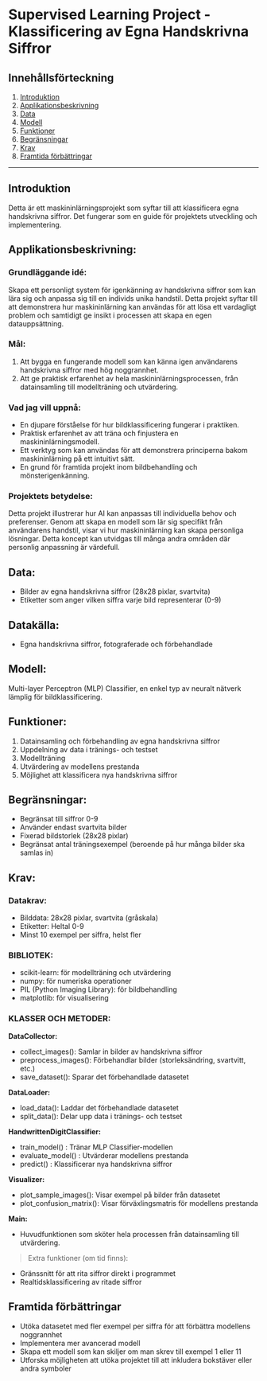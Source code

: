# Supervised Learning Project - Klassificering av Egna Handskrivna Siffror

## Innehållsförteckning
1. [Introduktion](#introduktion)
2. [Applikationsbeskrivning](#applikationsbeskrivning)
3. [Data](#data)
4. [Modell](#modell)
5. [Funktioner](#funktioner)
6. [Begränsningar](#begränsningar)
7. [Krav](#krav)
8. [Framtida förbättringar](#framtida-förbättringar)

---

## Introduktion
Detta är ett maskininlärningsprojekt som syftar till att klassificera egna handskrivna siffror. Det fungerar som en guide för projektets utveckling och implementering.

## Applikationsbeskrivning:

### Grundläggande idé:
Skapa ett personligt system för igenkänning av handskrivna siffror som kan lära sig och anpassa sig till en individs unika handstil. Detta projekt syftar till att demonstrera hur maskininlärning kan användas för att lösa ett vardagligt problem och samtidigt ge insikt i processen att skapa en egen datauppsättning.

### Mål:
1. Att bygga en fungerande modell som kan känna igen användarens handskrivna siffror med hög noggrannhet.
2. Att ge praktisk erfarenhet av hela maskininlärningsprocessen, från datainsamling till modellträning och utvärdering.

### Vad jag vill uppnå:
- En djupare förståelse för hur bildklassificering fungerar i praktiken.
- Praktisk erfarenhet av att träna och finjustera en maskininlärningsmodell.
- Ett verktyg som kan användas för att demonstrera principerna bakom maskininlärning på ett intuitivt sätt.
- En grund för framtida projekt inom bildbehandling och mönsterigenkänning.

### Projektets betydelse:
Detta projekt illustrerar hur AI kan anpassas till individuella behov och preferenser. Genom att skapa en modell som lär sig specifikt från användarens handstil, visar vi hur maskininlärning kan skapa personliga lösningar. Detta koncept kan utvidgas till många andra områden där personlig anpassning är värdefull.

## Data:
- Bilder av egna handskrivna siffror (28x28 pixlar, svartvita)
- Etiketter som anger vilken siffra varje bild representerar (0-9)

## Datakälla:
- Egna handskrivna siffror, fotograferade och förbehandlade

## Modell:
Multi-layer Perceptron (MLP) Classifier, en enkel typ av neuralt nätverk lämplig för bildklassificering.

## Funktioner:
1. Datainsamling och förbehandling av egna handskrivna siffror
2. Uppdelning av data i tränings- och testset
3. Modellträning
4. Utvärdering av modellens prestanda
5. Möjlighet att klassificera nya handskrivna siffror

## Begränsningar:
- Begränsat till siffror 0-9
- Använder endast svartvita bilder
- Fixerad bildstorlek (28x28 pixlar)
- Begränsat antal träningsexempel (beroende på hur många bilder ska samlas in)

## Krav:

### Datakrav:
- Bilddata: 28x28 pixlar, svartvita (gråskala)
- Etiketter: Heltal 0-9
- Minst 10 exempel per siffra, helst fler

### BIBLIOTEK:
- scikit-learn: för modellträning och utvärdering
- numpy: för numeriska operationer
- PIL (Python Imaging Library): för bildbehandling
- matplotlib: för visualisering

### KLASSER OCH METODER:

**DataCollector:**
- collect_images(): Samlar in bilder av handskrivna siffror
- preprocess_images(): Förbehandlar bilder (storleksändring, svartvitt, etc.)
- save_dataset(): Sparar det förbehandlade datasetet

**DataLoader:**
- load_data(): Laddar det förbehandlade datasetet
- split_data(): Delar upp data i tränings- och testset

**HandwrittenDigitClassifier:**
- train_model() : Tränar MLP Classifier-modellen
- evaluate_model() : Utvärderar modellens prestanda
- predict() : Klassificerar nya handskrivna siffror

**Visualizer:**
- plot_sample_images(): Visar exempel på bilder från datasetet
- plot_confusion_matrix(): Visar förväxlingsmatris för modellens prestanda

**Main:**
- Huvudfunktionen som sköter hela processen från datainsamling till utvärdering.

> Extra funktioner (om tid finns):
- Gränssnitt för att rita siffror direkt i programmet
- Realtidsklassificering av ritade siffror

## Framtida förbättringar
- Utöka datasetet med fler exempel per siffra för att förbättra modellens noggrannhet
- Implementera mer avancerad modell
- Skapa ett modell som kan skiljer om man skrev till exempel 1 eller 11
- Utforska möjligheten att utöka projektet till att inkludera bokstäver eller andra symboler

